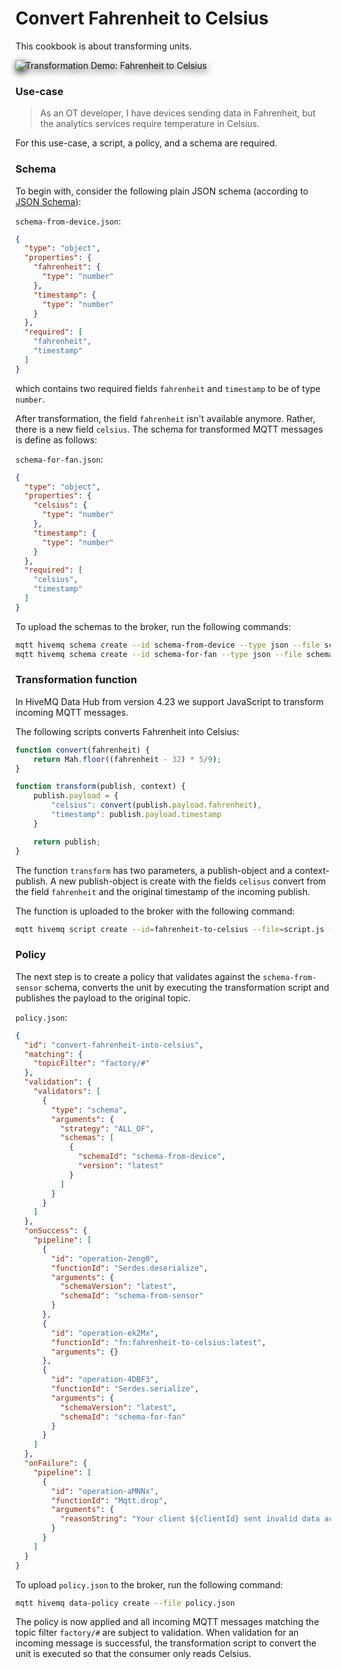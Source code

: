 # Convert Fahrenheit to Celsius
This cookbook is about transforming units.

<img alt="Transformation Demo: Fahrenheit to Celsius" style="filter: drop-shadow(2px 4px 6px black)" src="demo.gif">

### Use-case 
> As an OT developer, I have devices sending data in Fahrenheit, but the analytics services require temperature in Celsius.

For this use-case, a script, a policy, and a schema are required.

### Schema

To begin with, consider the following plain JSON schema (according to [JSON Schema](https://json-schema.org/)):

`schema-from-device.json`:
```json
{
  "type": "object",
  "properties": {
    "fahrenheit": {
      "type": "number"
    },
    "timestamp": {
      "type": "number"
    }
  },
  "required": [
    "fahrenheit",
    "timestamp"
  ]
}
```
which contains two required fields `fahrenheit` and `timestamp` to be of type `number`.

After transformation, the field `fahrenheit` isn't available anymore. Rather, there is a new field `celsius`. The schema for transformed MQTT messages is define as follows:

`schema-for-fan.json`:
```json
{
  "type": "object",
  "properties": {
    "celsius": {
      "type": "number"
    },
    "timestamp": {
      "type": "number"
    }
  },
  "required": [
    "celsius",
    "timestamp"
  ]
}
```

To upload the schemas to the broker, run the following commands:

```bash
mqtt hivemq schema create --id schema-from-device --type json --file schema-from-device.json
mqtt hivemq schema create --id schema-for-fan --type json --file schema-for-fan.json
```

### Transformation function
In HiveMQ Data Hub from version 4.23 we support JavaScript to transform incoming MQTT 
messages. 

The following scripts converts Fahrenheit into Celsius:

```javascript
function convert(fahrenheit) {
    return Mah.floor((fahrenheit - 32) * 5/9);
}

function transform(publish, context) {
    publish.payload = {
        "celsius": convert(publish.payload.fahrenheit),
        "timestamp": publish.payload.timestamp
    }

    return publish;
}
```
The function `transform` has two parameters, a publish-object and a context-publish. A new
publish-object is create with the fields `celisus` convert from the field `fahrenheit` and the
original timestamp of the incoming publish.

The function is uploaded to the broker with the following command:

```basH
mqtt hivemq script create --id=fahrenheit-to-celsius --file=script.js --type=transformation
```

### Policy
The next step is to create a policy that validates against the `schema-from-sensor` schema, 
converts the unit by executing the transformation script and publishes the payload to the 
original topic.

`policy.json`:
```json
{
  "id": "convert-fahrenheit-into-celsius",
  "matching": {
    "topicFilter": "factory/#"
  },
  "validation": {
    "validators": [
      {
        "type": "schema",
        "arguments": {
          "strategy": "ALL_OF",
          "schemas": [
            {
              "schemaId": "schema-from-device",
              "version": "latest"
            }
          ]
        }
      }
    ]
  },
  "onSuccess": {
    "pipeline": [
      {
        "id": "operation-2eng0",
        "functionId": "Serdes.deserialize",
        "arguments": {
          "schemaVersion": "latest",
          "schemaId": "schema-from-sensor"
        }
      },
      {
        "id": "operation-ek2Mx",
        "functionId": "fn:fahrenheit-to-celsius:latest",
        "arguments": {}
      },
      {
        "id": "operation-4DBF3",
        "functionId": "Serdes.serialize",
        "arguments": {
          "schemaVersion": "latest",
          "schemaId": "schema-for-fan"
        }
      }
    ]
  },
  "onFailure": {
    "pipeline": [
      {
        "id": "operation-aMNNx",
        "functionId": "Mqtt.drop",
        "arguments": {
          "reasonString": "Your client ${clientId} sent invalid data according to the schema: ${validationResult}."
        }
      }
    ]
  }
}
```

To upload `policy.json` to the broker, run the following command:

```bash
mqtt hivemq data-policy create --file policy.json
```

The policy is now applied and all incoming MQTT messages matching the topic filter `factory/#` are subject to validation. When
validation for an incoming message is successful, the transformation script to convert the unit is executed so that 
the consumer only reads Celsius.

